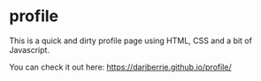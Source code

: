 # profile
This is a quick and dirty profile page using HTML, CSS and a bit of Javascript.

You can check it out here: https://dariberrie.github.io/profile/
